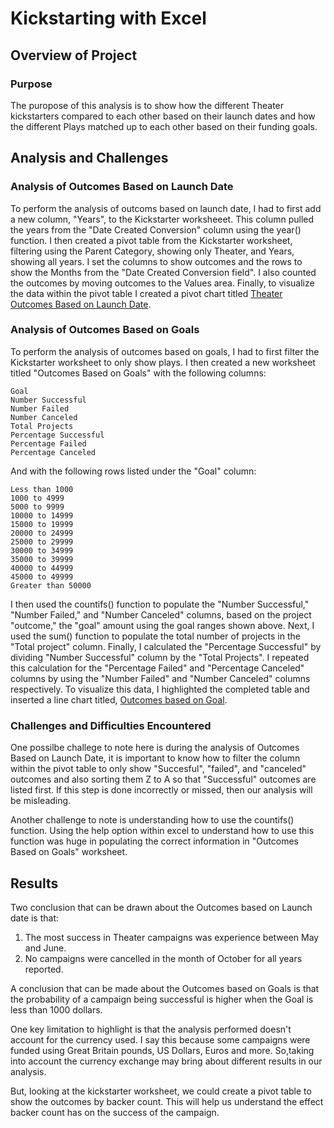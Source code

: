 # Kickstarting with Excel

## Overview of Project

### Purpose

The puropose of this analysis is to show how the different Theater kickstarters compared to each other based on their launch dates and  how the different Plays matched up to each other based on their funding goals.

## Analysis and Challenges

### Analysis of Outcomes Based on Launch Date

To perform the analysis of outcoms based on launch date, I had to first add a new column, "Years", to the Kickstarter worksheeet. This column pulled the years from the "Date Created Conversion" column using the year() function. I then created a pivot table from the Kickstarter worksheet, filtering using the Parent Category, showing only Theater, and Years, showing all years. I set the columns to show outcomes and the rows to show the Months from the "Date Created Conversion field". I also counted the outcomes by moving outcomes to the Values area. Finally, to visualize the data within the pivot table I created a pivot chart titled [Theater Outcomes Based on Launch Date]().

### Analysis of Outcomes Based on Goals

To perform the analysis of outcomes based on goals, I had to first filter the Kickstarter worksheet to only show plays. I then created a new worksheet titled "Outcomes Based on Goals" with the following columns:

	Goal
	Number Successful
	Number Failed
	Number Canceled
	Total Projects
	Percentage Successful
	Percentage Failed
	Percentage Canceled

And with the following rows listed under the "Goal" column:

	Less than 1000
	1000 to 4999
	5000 to 9999
	10000 to 14999
	15000 to 19999
	20000 to 24999
	25000 to 29999
	30000 to 34999
	35000 to 39999
	40000 to 44999
	45000 to 49999
	Greater than 50000

I then used the countifs() function to populate the "Number Successful," "Number Failed," and "Number Canceled" columns, based on the project "outcome," the "goal" amount using the goal ranges shown above. Next, I used the sum() function to populate the total number of projects in the "Total project" column. Finally, I calculated the "Percentage Successful" by dividing "Number Successful" column by the "Total Projects". I repeated this calculation for the "Percentage Failed" and "Percentage Canceled" columns by using the "Number Failed" and "Number Canceled" columns respectively. To visualize this data, I highlighted the completed table and inserted a line chart titled, [Outcomes based on Goal]().


### Challenges and Difficulties Encountered

One possilbe challege to note here is during the analysis of Outcomes Based on Launch Date, it is important to know how to filter the column within the pivot table to only show "Succesful", "failed", and "canceled" outcomes and also sorting them Z to A so that "Successful" outcomes are listed first. If this step is done incorrectly or missed, then our analysis will be misleading.

Another challenge to note is understanding how to use the countifs() function. Using the help option within excel to understand how to use this function was huge in populating the correct information in "Outcomes Based on Goals" worksheet.


## Results

Two conclusion that can be drawn about the Outcomes based on Launch date is that: 

1.	The most success in Theater campaigns was experience between May and June.
2.	No campaigns were cancelled in the month of October for all years reported.

A conclusion that can be made about the Outcomes based on Goals is that the probability of a campaign being successful is higher when the Goal is less than 1000 dollars.

One key limitation to highlight is that the analysis performed doesn't account for the currency used. I say this because some campaigns were funded using Great Britain pounds, US Dollars, Euros and more. So,taking into account the currency exchange may bring about different results in our analysis. 

But, looking at the kickstarter worksheet, we could create a pivot table to show the outcomes by backer count. This will help us understand the effect backer count has on the success of the campaign.
